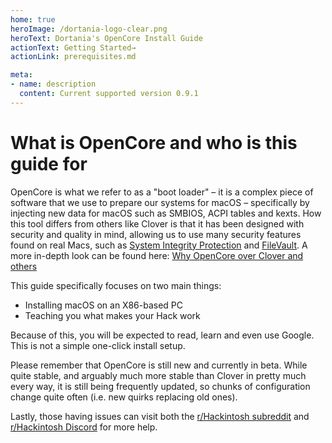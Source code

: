 ```yaml
---
home: true
heroImage: /dortania-logo-clear.png
heroText: Dortania's OpenCore Install Guide
actionText: Getting Started→
actionLink: prerequisites.md

meta:
- name: description
  content: Current supported version 0.9.1
---
```


# What is OpenCore and who is this guide for

OpenCore is what we refer to as a "boot loader" – it is a complex piece of software that we use to prepare our systems for macOS – specifically by injecting new data for macOS such as SMBIOS, ACPI tables and kexts. How this tool differs from others like Clover is that it has been designed with security and quality in mind, allowing us to use many security features found on real Macs, such as [System Integrity Protection](https://support.apple.com/en-ca/HT204899) and [FileVault](https://support.apple.com/en-ca/HT204837). A more in-depth look can be found here: [Why OpenCore over Clover and others](why-oc.md)

This guide specifically focuses on two main things:

* Installing macOS on an X86-based PC
* Teaching you what makes your Hack work

Because of this, you will be expected to read, learn and even use Google. This is not a simple one-click install setup.

Please remember that OpenCore is still new and currently in beta. While quite stable, and arguably much more stable than Clover in pretty much every way, it is still being frequently updated, so chunks of configuration change quite often (i.e. new quirks replacing old ones).

Lastly, those having issues can visit both the [r/Hackintosh subreddit](https://www.reddit.com/r/hackintosh/) and [r/Hackintosh Discord](https://discord.gg/u8V7N5C) for more help.
